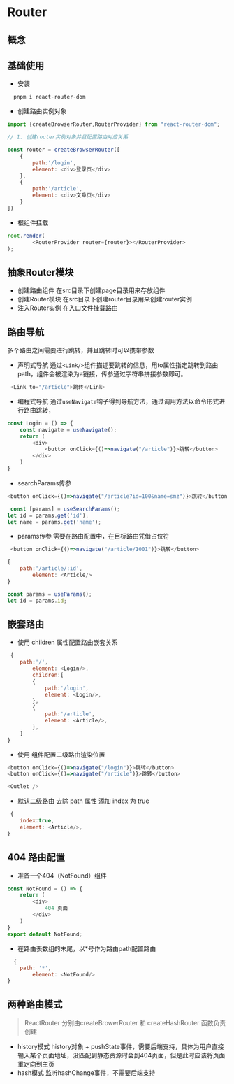 # Router

## 概念

> 



## 基础使用

- 安装

```javascript
  pnpm i react-router-dom
```

- 创建路由实例对象

```javascript
import {createBrowserRouter,RouterProvider} from "react-router-dom";

// 1. 创建router实例对象并且配置路由对应关系

const router = createBrowserRouter([
    {
        path:'/login',
        element: <div>登录页</div>
    },
    {
        path:'/article',
        element: <div>文章页</div>
    }
])

```

- 根组件挂载

```javascript
root.render(
        <RouterProvider router={router}></RouterProvider>
);
```


## 抽象Router模块

- 创建路由组件
 在src目录下创建page目录用来存放组件
- 创建Router模块
  在src目录下创建router目录用来创建router实例
- 注入Router实例
  在入口文件挂载路由

## 路由导航
多个路由之间需要进行跳转，并且跳转时可以携带参数

- 声明式导航
通过`<Link/>`组件描述要跳转的信息，用to属性指定跳转到路由path，组件会被渲染为a链接，传参通过字符串拼接参数即可。
```javascript
 <Link to="/article">跳转</Link>
```
- 编程式导航
通过`useNavigate`钩子得到导航方法，通过调用方法以命令形式进行路由跳转，
```javascript
const Login = () => {
    const navigate = useNavigate();
    return (
        <div>
            <button onClick={()=>navigate("/article")}>跳转</button>
        </div>
    )
}
```

- searchParams传参
```javascript
<button onClick={()=>navigate("/article?id=100&name=smz")}>跳转</button>
```

```javascript
 const [params] = useSearchParams();
let id = params.get('id');
let name = params.get('name');
```
- params传参
需要在路由配置中，在目标路由凭借占位符

```javascript
 <button onClick={()=>navigate("/article/1001")}>跳转</button>
```
```javascript
{
    path:'/article/:id',
        element: <Article/>
}
```

```javascript
const params = useParams();
let id = params.id;
```

## 嵌套路由
- 使用 children 属性配置路由嵌套关系
```javascript
 {
    path:'/',
        element: <Login/>,
        children:[
        {
            path:'/login',
            element: <Login/>,
        },
        {
            path:'/article',
            element: <Article/>,
        },
    ]
}
```
- 使用 <Outlet> 组件配置二级路由渲染位置

```javascript
<button onClick={()=>navigate("/login")}>跳转</button>
<button onClick={()=>navigate("/article")}>跳转</button>

<Outlet />
```

- 默认二级路由
去除 path 属性 添加 index 为 true
```javascript
 {
    index:true,
    element: <Article/>,
}
```

## 404 路由配置
- 准备一个404（NotFound）组件

```javascript
const NotFound = () => {
    return (
        <div>
            404 页面
        </div>
    )
}
export default NotFound;
```
- 在路由表数组的末尾，以*号作为路由path配置路由

```javascript
  {
    path: '*',
        element: <NotFound/>
}
```

## 两种路由模式

> ReactRouter 分别由createBrowerRouter 和 createHashRouter 函数负责创建

- history模式
history对象 + pushState事件，需要后端支持，具体为用户直接输入某个页面地址，没匹配到静态资源时会到404页面，但是此时应该将页面重定向到主页
- hash模式
监听hashChange事件，不需要后端支持
